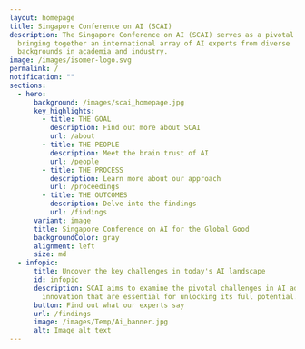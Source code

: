 ```yaml
---
layout: homepage
title: Singapore Conference on AI (SCAI)
description: The Singapore Conference on AI (SCAI) serves as a pivotal nexus,
  bringing together an international array of AI experts from diverse
  backgrounds in academia and industry.
image: /images/isomer-logo.svg
permalink: /
notification: ""
sections:
  - hero:
      background: /images/scai_homepage.jpg
      key_highlights:
        - title: THE GOAL
          description: Find out more about SCAI
          url: /about
        - title: THE PEOPLE
          description: Meet the brain trust of AI
          url: /people
        - title: THE PROCESS
          description: Learn more about our approach
          url: /proceedings
        - title: THE OUTCOMES
          description: Delve into the findings
          url: /findings
      variant: image
      title: Singapore Conference on AI for the Global Good
      backgroundColor: gray
      alignment: left
      size: md
  - infopic:
      title: Uncover the key challenges in today's AI landscape
      id: infopic
      description: SCAI aims to examine the pivotal challenges in AI adoption and
        innovation that are essential for unlocking its full potential.
      button: Find out what our experts say
      url: /findings
      image: /images/Temp/Ai_banner.jpg
      alt: Image alt text
---
```

